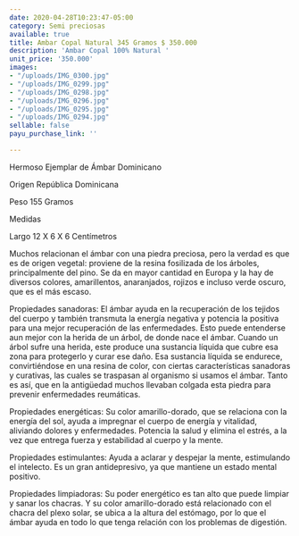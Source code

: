 ```yaml
---
date: 2020-04-28T10:23:47-05:00
category: Semi preciosas
available: true
title: Ambar Copal Natural 345 Gramos $ 350.000
description: 'Ambar Copal 100% Natural '
unit_price: '350.000'
images:
- "/uploads/IMG_0300.jpg"
- "/uploads/IMG_0299.jpg"
- "/uploads/IMG_0298.jpg"
- "/uploads/IMG_0296.jpg"
- "/uploads/IMG_0295.jpg"
- "/uploads/IMG_0294.jpg"
sellable: false
payu_purchase_link: ''

---
```

Hermoso Ejemplar de Ámbar Dominicano

Origen República Dominicana

Peso 155 Gramos 

Medidas

Largo 12 X 6 X 6 Centímetros

 

Muchos relacionan el ámbar con una piedra preciosa, pero la verdad es que es de origen vegetal: proviene de la resina fosilizada de los árboles, principalmente del pino. Se da en mayor cantidad en Europa y la hay de diversos colores, amarillentos, anaranjados, rojizos e incluso verde oscuro, que es el más escaso.

Propiedades sanadoras: El ámbar ayuda en la recuperación de los tejidos del cuerpo y también transmuta la energía negativa y potencia la positiva para una mejor recuperación de las enfermedades. Esto puede entenderse aun mejor con la herida de un árbol, de donde nace el ámbar. Cuando un árbol sufre una herida, este produce una sustancia líquida que cubre esa zona para protegerlo y curar ese daño. Esa sustancia líquida se endurece, convirtiéndose en una resina de color, con ciertas características sanadoras y curativas, las cuales se traspasan al organismo si usamos el ámbar. Tanto es así, que en la antigüedad muchos llevaban colgada esta piedra para prevenir enfermedades reumáticas.

Propiedades energéticas: Su color amarillo-dorado, que se relaciona con la energía del sol, ayuda a impregnar el cuerpo de energía y vitalidad, aliviando dolores y enfermedades. Potencia la salud y elimina el estrés, a la vez que entrega fuerza y estabilidad al cuerpo y la mente.

Propiedades estimulantes: Ayuda a aclarar y despejar la mente, estimulando el intelecto. Es un gran antidepresivo, ya que mantiene un estado mental positivo.

Propiedades limpiadoras: Su poder energético es tan alto que puede limpiar y sanar los chacras. Y su color amarillo-dorado está relacionado con el chacra del plexo solar, se ubica a la altura del estómago, por lo que el ámbar ayuda en todo lo que tenga relación con los problemas de digestión.